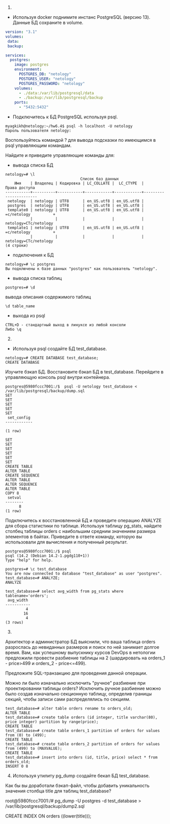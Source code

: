 1. 
- Используя docker поднимите инстанс PostgreSQL (версию 13). Данные БД сохраните в volume.
```yml
version: "3.1"
volumes:
 data:
 backup:

services:
  postgres:
    image: postgres
    environment:
      POSTGRES_DB: "netology"
      POSTGRES_USER: "netology"
      POSTGRES_PASSWORD: "netology"
    volumes:
      - ./data:/var/lib/postgresql/data
      - ./backup:/var/lib/postgresql/backup
    ports:
      - "5432:5432"
```

- Подключитесь к БД PostgreSQL используя psql.
```
myagkikh@netology:~/hw6.4$ psql -h localhost -U netology
Пароль пользователя netology:
```


Воспользуйтесь командой \? для вывода подсказки по имеющимся в psql управляющим командам.


Найдите и приведите управляющие команды для:

- вывода списка БД
```
netology=# \l
                                 Список баз данных
    Имя    | Владелец | Кодировка | LC_COLLATE |  LC_CTYPE  |     Права доступа
-----------+----------+-----------+------------+------------+-----------------------
 netology  | netology | UTF8      | en_US.utf8 | en_US.utf8 |
 postgres  | netology | UTF8      | en_US.utf8 | en_US.utf8 |
 template0 | netology | UTF8      | en_US.utf8 | en_US.utf8 | =c/netology          +
           |          |           |            |            | netology=CTc/netology
 template1 | netology | UTF8      | en_US.utf8 | en_US.utf8 | =c/netology          +
           |          |           |            |            | netology=CTc/netology
(4 строки)
```
- подключения к БД
```
netology=# \c postgres
Вы подключены к базе данных "postgres" как пользователь "netology".
```

- вывода списка таблиц
```
postgres=# \d
```

вывода описания содержимого таблиц
```
\d table_name
```

- выхода из psql
```
CTRL+D - стандартный выход в линуксе из любой консоли
Либо \q
```

2. 
- Используя psql создайте БД test_database.
```
netology=# CREATE DATABASE test_database;
CREATE DATABASE
```
Изучите бэкап БД.
Восстановите бэкап БД в test_database.
Перейдите в управляющую консоль psql внутри контейнера.
```
postgres@5980fccc7001:/$  psql -U netology test_database < /var/lib/postgresql/backup/dump.sql
SET
SET
SET
SET
SET
 set_config
------------

(1 row)

SET
SET
SET
SET
SET
SET
CREATE TABLE
ALTER TABLE
CREATE SEQUENCE
ALTER TABLE
ALTER SEQUENCE
ALTER TABLE
COPY 8
 setval
--------
      8
(1 row)
```
Подключитесь к восстановленной БД и проведите операцию ANALYZE для сбора статистики по таблице.
Используя таблицу pg_stats, найдите столбец таблицы orders с наибольшим средним значением размера элементов в байтах.
Приведите в ответе команду, которую вы использовали для вычисления и полученный результат.
```
postgres@5980fccc7001:/$ psql
psql (14.2 (Debian 14.2-1.pgdg110+1))
Type "help" for help.

postgres=# \c test_database
You are now connected to database "test_database" as user "postgres".
test_database=# ANALYZE;
ANALYZE

test_database=# select avg_width from pg_stats where tablename='orders';
 avg_width
-----------
         4
        16
         4
(3 rows)
```


3. 
Архитектор и администратор БД выяснили, что ваша таблица orders разрослась до невиданных размеров и поиск по ней занимает долгое время. Вам, как успешному выпускнику курсов DevOps в нетологии предложили провести разбиение таблицы на 2 (шардировать на orders_1 - price>499 и orders_2 - price<=499).

Предложите SQL-транзакцию для проведения данной операции.

Можно ли было изначально исключить "ручное" разбиение при проектировании таблицы orders?
Исключить ручное разбиение можно было создав изначально секционную таблицу, определив границы секций, чтобы записи сами распределялись по секциям.
```
test_database=# alter table orders rename to orders_old;
ALTER TABLE
test_database=# create table orders (id integer, title varchar(80), price integer) partition by range(price);
CREATE TABLE
test_database=# create table orders_1 partition of orders for values from (0) to (499);
CREATE TABLE
test_database=# create table orders_2 partition of orders for values from (499) to (MAXVALUE);
CREATE TABLE
test_database=# insert into orders (id, title, price) select * from orders_old;
INSERT 0 8
```

4. Используя утилиту pg_dump создайте бекап БД test_database.

Как бы вы доработали бэкап-файл, чтобы добавить уникальность значения столбца title для таблиц test_database?

root@5980fccc7001:/# pg_dump -U postgres -d test_database > /var/lib/postgresql/backup/dump2.sql

CREATE INDEX ON orders ((lower(title)));


